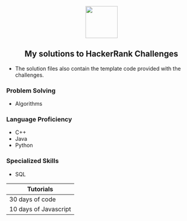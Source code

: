 <p align="center">
    <a href="https://www.hackerrank.com/greeneyedgeek">
        <img height=85 src="https://d3keuzeb2crhkn.cloudfront.net/hackerrank/assets/styleguide/logo_wordmark-f5c5eb61ab0a154c3ed9eda24d0b9e31.svg">
    </a>
    <h2 align="center">My solutions to HackerRank Challenges</h2>
    <ul>
    <li>The solution files also contain the template code provided with the challenges.</li>
    </ul>
</p>
<div>
    <h3 align="left">Problem Solving</h3>
    <ul>
        <li>Algorithms</li>
    </ul>
    <h3 align="left">Language Proficiency</h3>
    <ul>
        <li>C++</li>
        <li>Java</li>
        <li>Python</li>
    </ul>
    <h3 align="left">Specialized Skills</h3>
    <ul>
        <li>SQL</li>
    </ul>
    
Tutorials            |
---------------------|
30 days of code      | 
10 days of Javascript|

</div>

